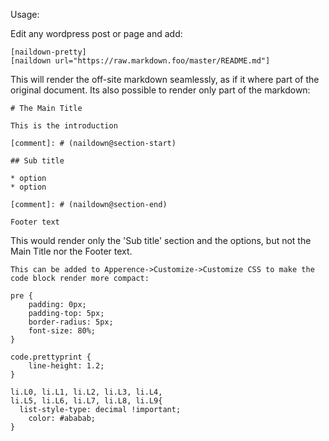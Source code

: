 
Usage: 

Edit any wordpress post or page and add:

```
[naildown-pretty]
[naildown url="https://raw.markdown.foo/master/README.md"]
```

This will render the off-site markdown seamlessly, as if it where part of the original document.
Its also possible to render only part of the markdown:

```
# The Main Title

This is the introduction

[comment]: # (naildown@section-start)

## Sub title

* option
* option

[comment]: # (naildown@section-end)

Footer text
```

This would render only the 'Sub title' section and the options, but not the Main Title nor the Footer text.


```
This can be added to Apperence->Customize->Customize CSS to make the code block render more compact:

pre {
	padding: 0px;
	padding-top: 5px;
	border-radius: 5px;
	font-size: 80%;
}

code.prettyprint {
	line-height: 1.2;
}

li.L0, li.L1, li.L2, li.L3, li.L4,
li.L5, li.L6, li.L7, li.L8, li.L9{
  list-style-type: decimal !important;
	color: #ababab;
}

```
